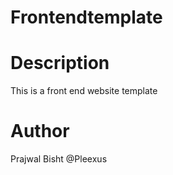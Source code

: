 # Frontendtemplate

# Description
This is a front end website template 

# Author
Prajwal Bisht
@Pleexus
